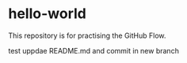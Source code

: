# hello-world
This repository is for practising the GitHub Flow.

test uppdae README.md and commit in new branch
